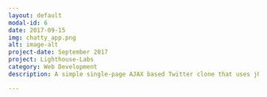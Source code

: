 ```yaml
---
layout: default
modal-id: 6
date: 2017-09-15
img: chatty_app.png
alt: image-alt
project-date: September 2017
project: Lighthouse-Labs
category: Web Development
description: A simple single-page AJAX based Twitter clone that uses jQuery, HTML5, and CSS3 <a href="https://github.com/avleen30/chattyapp"><br>GitHub Link</a>.

---
```

